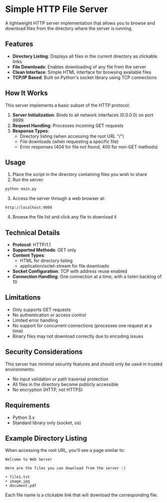 # Simple HTTP File Server

A lightweight HTTP server implementation that allows you to browse and download files from the directory where the server is running.

## Features

- **Directory Listing**: Displays all files in the current directory as clickable links
- **File Downloads**: Enables downloading of any file from the server
- **Clean Interface**: Simple HTML interface for browsing available files
- **TCP/IP Based**: Built on Python's socket library using TCP connections

## How It Works

This server implements a basic subset of the HTTP protocol:

1. **Server Initialization**: Binds to all network interfaces (0.0.0.0) on port 9999
2. **Request Handling**: Processes incoming GET requests
3. **Response Types**:
   - Directory listing (when accessing the root URL "/")
   - File downloads (when requesting a specific file)
   - Error responses (404 for file not found, 400 for non-GET methods)

## Usage

1. Place the script in the directory containing files you wish to share
2. Run the server:

```bash
python main.py
```

3. Access the server through a web browser at:

```
http://localhost:9999
```

4. Browse the file list and click any file to download it

## Technical Details

- **Protocol**: HTTP/1.1
- **Supported Methods**: GET only
- **Content Types**: 
  - HTML for directory listing
  - application/octet-stream for file downloads
- **Socket Configuration**: TCP with address reuse enabled
- **Connection Handling**: One connection at a time, with a listen backlog of 10

## Limitations

- Only supports GET requests
- No authentication or access control
- Limited error handling
- No support for concurrent connections (processes one request at a time)
- Binary files may not download correctly due to encoding issues

## Security Considerations

This server has minimal security features and should only be used in trusted environments:
- No input validation or path traversal protection
- All files in the directory become publicly accessible
- No encryption (HTTP, not HTTPS)

## Requirements

- Python 3.x
- Standard library only (socket, os)

## Example Directory Listing

When accessing the root URL, you'll see a page similar to:

```
Welcome to Web Server

Here are the files you can download from the server :)

• file1.txt
• image.jpg
• document.pdf
```

Each file name is a clickable link that will download the corresponding file.
